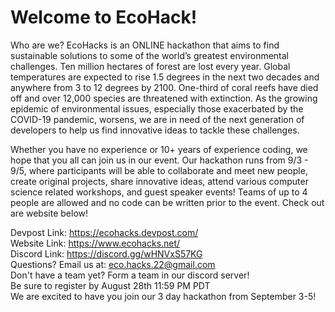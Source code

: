 # Welcome to EcoHack!

Who are we? EcoHacks is an ONLINE hackathon that aims to find sustainable solutions to some of the world’s greatest environmental challenges. Ten million hectares of forest are lost every year. Global temperatures are expected to rise 1.5 degrees in the next two decades and anywhere from 3 to 12 degrees by 2100. One-third of coral reefs have died off and over 12,000 species are threatened with extinction. As the growing epidemic of environmental issues, especially those exacerbated by the COVID-19 pandemic, worsens, we are in need of the next generation of developers to help us find innovative ideas to tackle these challenges.

Whether you have no experience or 10+ years of experience coding, we hope that you all can join us in our event. Our hackathon runs from 9/3 - 9/5, where participants will be able to collaborate and meet new people, create original projects, share innovative ideas, attend various computer science related workshops, and guest speaker events! Teams of up to 4 people are allowed and no code can be written prior to the event. Check out are website below!

Devpost Link: https://ecohacks.devpost.com/ <br />
Website Link: https://www.ecohacks.net/ <br />
Discord Link: https://discord.gg/wHNVxS57KG <br />
Questions? Email us at: eco.hacks.22@gmail.com <br />
Don't have a team yet? Form a team in our discord server! <br />
Be sure to register by August 28th 11:59 PM PDT <br />
We are excited to have you join our 3 day hackathon from September 3-5! 
